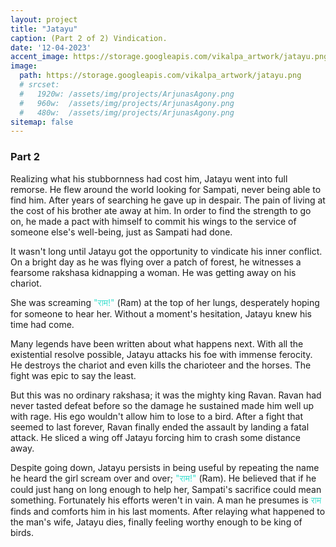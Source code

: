 ```yaml
---
layout: project
title: "Jatayu"
caption: (Part 2 of 2) Vindication. 
date: '12-04-2023'
accent_image: https://storage.googleapis.com/vikalpa_artwork/jatayu.png
image: 
  path: https://storage.googleapis.com/vikalpa_artwork/jatayu.png
  # srcset: 
  #   1920w: /assets/img/projects/ArjunasAgony.png
  #   960w:  /assets/img/projects/ArjunasAgony.png
  #   480w:  /assets/img/projects/ArjunasAgony.png
sitemap: false
---
```

<h3>Part 2</h3> 


Realizing what his stubbornness had cost him, Jatayu went into full remorse. He flew around the world looking for Sampati, never being able to find him. After years of searching he gave up in despair. The pain of living at the cost of his brother ate away at him. In order to find the strength to go on, he made a pact with himself to commit his wings to the service of someone else's well-being, just as Sampati had done.

It wasn't long until Jatayu got the opportunity to vindicate his inner conflict. On a bright day as he was flying over a patch of forest, he witnesses a fearsome rakshasa kidnapping a woman. He was getting away on his chariot. 

She was screaming <span style="color:turquoise"> "राम!" </span> (Ram) at the top of her lungs, desperately hoping for someone to hear her. Without a moment's hesitation, Jatayu knew his time had come. 

Many legends have been written about what happens next. With all the existential resolve possible, Jatayu attacks his foe with immense ferocity. He destroys the chariot and even kills the charioteer and the horses. The fight was epic to say the least. 

But this was no ordinary rakshasa; it was the mighty king Ravan. Ravan had never tasted defeat before so the damage he sustained made him well up with rage. His ego wouldn't allow him to lose to a bird. After a fight that seemed to last forever, Ravan finally ended the assault by landing a fatal attack. He sliced a wing off Jatayu forcing him to crash some distance away. 

Despite going down, Jatayu persists in being useful by repeating the name he heard the girl scream over and over; <span style="color:turquoise"> "राम!" </span> (Ram). He believed that if he could just hang on long enough to help her, Sampati's sacrifice could mean something. Fortunately his efforts weren't in vain. A man he presumes is <span style="color:turquoise"> राम </span> finds and comforts him in his last moments. After relaying what happened to the man's wife, Jatayu dies, finally feeling worthy enough to be king of birds. 
